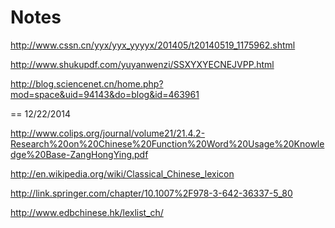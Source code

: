 Notes
=====

http://www.cssn.cn/yyx/yyx_yyyyx/201405/t20140519_1175962.shtml

http://www.shukupdf.com/yuyanwenzi/SSXYXYECNEJVPP.html

http://blog.sciencenet.cn/home.php?mod=space&uid=94143&do=blog&id=463961


==
12/22/2014

http://www.colips.org/journal/volume21/21.4.2-Research%20on%20Chinese%20Function%20Word%20Usage%20Knowledge%20Base-ZangHongYing.pdf

http://en.wikipedia.org/wiki/Classical_Chinese_lexicon

http://link.springer.com/chapter/10.1007%2F978-3-642-36337-5_80

http://www.edbchinese.hk/lexlist_ch/
